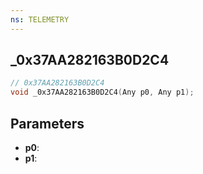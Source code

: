 ```yaml
---
ns: TELEMETRY
---
```

## _0x37AA282163B0D2C4

```c
// 0x37AA282163B0D2C4
void _0x37AA282163B0D2C4(Any p0, Any p1);
```

## Parameters
* **p0**:
* **p1**:
